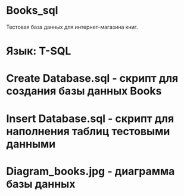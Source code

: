 # Books_sql

Тестовая база данных для интернет-магазина книг.

# Язык: T-SQL

# Create Database.sql - скрипт для создания базы данных Books
# Insert Database.sql - скрипт для наполнения таблиц тестовыми данными
# Diagram_books.jpg - диаграмма базы данных
